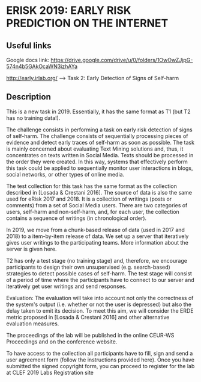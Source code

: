# ERISK 2019: EARLY RISK PREDICTION ON THE INTERNET

<h2> Useful links </h2>

Google docs link: https://drive.google.com/drive/u/0/folders/1OwOwZJjpG-574n4b5GAkOcaWN3izhAYa

http://early.irlab.org/ --> Task 2: Early Detection of Signs of Self-harm

<h2>Description</h2>

This is a new task in 2019. Essentially, it has the same format as T1 (but T2 has no training data!).

The challenge consists in performing a task on early risk detection of signs of self-harm. The challenge consists of sequentially processing pieces of evidence and detect early traces of self-harm as soon as possible. The task is mainly concerned about evaluating Text Mining solutions and, thus, it concentrates on texts written in Social Media. Texts should be processed in the order they were created. In this way, systems that effectively perform this task could be applied to sequentially monitor user interactions in blogs, social networks, or other types of online media.

The test collection for this task has the same format as the collection described in [Losada & Crestani 2016]. The source of data is also the same used for eRisk 2017 and 2018. It is a collection of writings (posts or comments) from a set of Social Media users. There are two categories of users, self-harm and non-self-harm, and, for each user, the collection contains a sequence of writings (in chronological order).

In 2019, we move from a chunk-based release of data (used in 2017 and 2018) to a item-by-item release of data. We set up a server that iteratively gives user writings to the participating teams. More information about the server is given here.

T2 has only a test stage (no training stage) and, therefore, we encourage participants to design their own unsupervised (e.g. search-based) strategies to detect possible cases of self-harm. The test stage will consist of a period of time where the participants have to connect to our server and iteratively get user writings and send responses.

Evaluation: The evaluation will take into account not only the correctness of the system's output (i.e. whether or not the user is depressed) but also the delay taken to emit its decision. To meet this aim, we will consider the ERDE metric proposed in [Losada & Crestani 2016] and other alternative evaluation measures.

The proceedings of the lab will be published in the online CEUR-WS Proceedings and on the conference website.

To have access to the collection all participants have to fill, sign and send a user agreement form (follow the instructions provided here). Once you have submitted the signed copyright form, you can proceed to register for the lab at CLEF 2019 Labs Registration site
